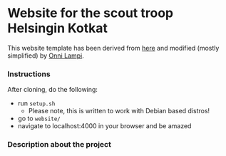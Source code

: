 # Website for the scout troop Helsingin Kotkat

This website template has been derived from [here](http://themes.jekyllrc.org/jekyll-clean/) and modified (mostly simplified) by [Onni Lampi](https://onnilampi.fi).

### Instructions

After cloning, do the following:
* run `setup.sh`
  * Please note, this is written to work with Debian based distros!
* go to `website/`
* navigate to localhost:4000 in your browser and be amazed

### Description about the project


